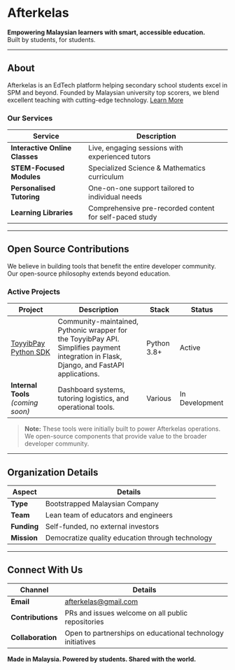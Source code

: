 # Afterkelas

**Empowering Malaysian learners with smart, accessible education.**  
Built by students, for students.

---

## About

Afterkelas is an EdTech platform helping secondary school students excel in SPM and beyond. Founded by Malaysian university top scorers, we blend excellent teaching with cutting-edge technology. [Learn More](https://www.afterkelas.com)

### Our Services

| Service | Description |
|---------|-------------|
| **Interactive Online Classes** | Live, engaging sessions with experienced tutors |
| **STEM-Focused Modules** | Specialized Science & Mathematics curriculum |
| **Personalised Tutoring** | One-on-one support tailored to individual needs |
| **Learning Libraries** | Comprehensive pre-recorded content for self-paced study |

---

## Open Source Contributions

We believe in building tools that benefit the entire developer community. Our open-source philosophy extends beyond education.

### Active Projects

| Project | Description | Stack | Status |
|---------|-------------|-------|--------|
| [ToyyibPay Python SDK](https://github.com/Afterkelas/toyyibpay-python) | Community-maintained, Pythonic wrapper for the ToyyibPay API. Simplifies payment integration in Flask, Django, and FastAPI applications. | Python 3.8+ | Active |
| **Internal Tools** *(coming soon)* | Dashboard systems, tutoring logistics, and operational tools. | Various | In Development |

> **Note:** These tools were initially built to power Afterkelas operations. We open-source components that provide value to the broader developer community.

---

## Organization Details

| Aspect | Details |
|--------|---------|
| **Type** | Bootstrapped Malaysian Company |
| **Team** | Lean team of educators and engineers |
| **Funding** | Self-funded, no external investors |
| **Mission** | Democratize quality education through technology |

---

## Connect With Us

| Channel | Details |
|---------|---------|
| **Email** | [afterkelas@gmail.com](mailto:afterkelas@gmail.com) |
| **Contributions** | PRs and issues welcome on all public repositories |
| **Collaboration** | Open to partnerships on educational technology initiatives |


**Made in Malaysia. Powered by students. Shared with the world.**
